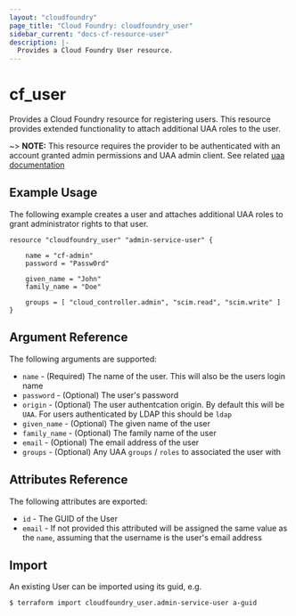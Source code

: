 ```yaml
---
layout: "cloudfoundry"
page_title: "Cloud Foundry: cloudfoundry_user"
sidebar_current: "docs-cf-resource-user"
description: |-
  Provides a Cloud Foundry User resource.
---
```


# cf\_user

Provides a Cloud Foundry resource for registering users. This resource provides extended 
functionality to attach additional UAA roles to the user.

~> **NOTE:** This resource requires the provider to be authenticated with an account granted admin permissions and UAA admin client. See related [uaa documentation](http://docs.cloudfoundry.org/uaa/uaa-user-management.html#creating-users) 

## Example Usage

The following example creates a user and attaches additional UAA roles to grant administrator rights to that user.

```
resource "cloudfoundry_user" "admin-service-user" {
    
    name = "cf-admin"
    password = "Passw0rd"
    
    given_name = "John"
    family_name = "Doe"

    groups = [ "cloud_controller.admin", "scim.read", "scim.write" ]
}
```

## Argument Reference

The following arguments are supported:

* `name` - (Required) The name of the user. This will also be the users login name
* `password` - (Optional) The user's password
* `origin` - (Optional) The user authentcation origin. By default this will be `UAA`. For users authenticated by LDAP this should be `ldap`
* `given_name` - (Optional) The given name of the user
* `family_name` - (Optional) The family name of the user
* `email` - (Optional) The email address of the user
* `groups` - (Optional) Any UAA `groups` / `roles` to associated the user with

## Attributes Reference

The following attributes are exported:

* `id` - The GUID of the User
* `email` - If not provided this attributed will be assigned the same value as the `name`, assuming that the username is the user's email address

## Import

An existing User can be imported using its guid, e.g.

```
$ terraform import cloudfoundry_user.admin-service-user a-guid
```
